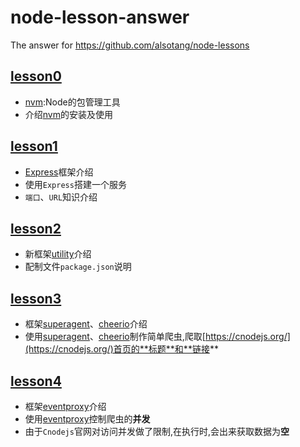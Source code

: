 # node-lesson-answer
The answer for https://github.com/alsotang/node-lessons

## [lesson0](https://github.com/alsotang/node-lessons/tree/master/lesson0)
- [nvm](https://github.com/creationix/nvm):Node的包管理工具
- 介绍[nvm](https://github.com/creationix/nvm)的安装及使用

## [lesson1](https://github.com/alsotang/node-lessons/tree/master/lesson1)
- [Express](http://expressjs.com/)框架介绍
- 使用`Express`搭建一个服务
- `端口`、`URL`知识介绍

## [lesson2](https://github.com/alsotang/node-lessons/tree/master/lesson2)
- 新框架[utility](https://github.com/node-modules/utility)介绍
- 配制文件`package.json`说明

## [lesson3](https://github.com/alsotang/node-lessons/tree/master/lesson3)
- 框架[superagent](http://visionmedia.github.io/superagent/)、[cheerio](https://github.com/cheeriojs/cheerio)介绍
- 使用[superagent](http://visionmedia.github.io/superagent/)、[cheerio](https://github.com/cheeriojs/cheerio)制作简单爬虫,爬取[https://cnodejs.org/](https://cnodejs.org/)首页的**标题**和**链接**

## [lesson4](https://github.com/alsotang/node-lessons/tree/master/lesson4)
- 框架[eventproxy](https://github.com/JacksonTian/eventproxy)介绍
- 使用[eventproxy](https://github.com/JacksonTian/eventproxy)控制爬虫的**并发**
- 由于`Cnodejs`官网对访问并发做了限制,在执行时,会出来获取数据为**空**
